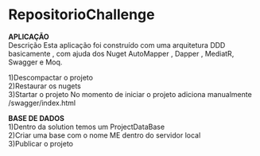 # RepositorioChallenge



<b>APLICAÇÃO</b> <br>
Descrição 
Esta aplicação foi construído com uma arquitetura DDD basicamente , com ajuda dos Nuget AutoMapper , Dapper , MediatR, Swagger e Moq.<br>

1)Descompactar o projeto <br>
2)Restaurar os nugets <br>
3)Startar o projeto No momento de iniciar o projeto adiciona manualmente /swagger/index.html <br> <P>


<b>BASE DE DADOS </b><br>
1)Dentro da solution temos um ProjectDataBase <br>
2)Criar uma base com o nome ME dentro do servidor local  <br>
3)Publicar o projeto <br>
